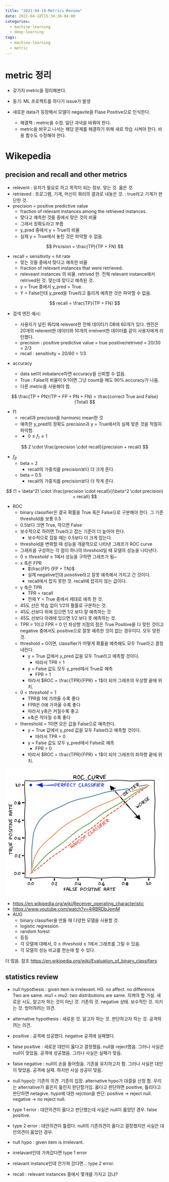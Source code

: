 ```yaml
---
title: "2021-04-18-Metrics-Review"
date: 2021-04-18T15:34:30-04:00
categories:
  - machine-learning
  - deep-learning
tags:
  - machine-learning
  - metric
---
```


# metric 정리

* 갖가지 metric을 정리해본다.

* 동기: ML 프로젝트를 하다가 issue가 발생
* 새로운 data가 등장해서 모델이 negavite을 Flase Positive으로 인식한다.
	* 해결책 : metric을 수정. 일단 과녁을 바꿔야 한다.
	* metric을 바꾸고 나서는 해당 문제를 해결하기 위해 새로 학습 시켜야 한다. 비용 함수도 수정해야 한다.


# Wikepedia
## precision and recall and other metrics
* relevent : 유저가 필요로 하고 목적이 되는 정보. 맞는 것. 옳은 것.
* retrieved : 프로그램, 기계, 머신이 쿼리의 결과로 내놓은 것. : true라고 기계가 판단한 것.
* precision = positive predictive value
  * fraction of relevant instances among the retrieved instances. 
  * 맞다고 예측한 것들 중에서 맞은 것의 비율
  * 그래서 정확도라고 부름
  * y_pred 중에서 y = True의 비율
  * 실제 y = True에서 놓친 것은 파악할 수 없음.

$$
	Pricision = \frac{TP}{TP + FN}
$$
  
* recall = sensitivity = hit rate
  * 맞는 것들 중에서 맞다고 예측한 비율
  * fraction of relevant instances that were retrieved.
  * releveant instances 의 비율. retrived 한. 전체 relevant instance에서 retrived된 것. 맞는데 맞다고 예측된 것.
  * y = True 중에서 y_pred = True.
  * Y = False인데 y_pred을 True라고 틀리게 예측한 것은 파악할 수 없음.

$$
	recall = \frac{TP}{TP + FN}
$$

* 검색 엔진 예시: 
  * 사용자가 날린 쿼리에 relevent한 전체 데이터가 DB에 60개가 있다. 엔진은 20개의 relevent한 데이터와 10개의 irrelvent한 데이터를 같이 사용자에게 리턴했다.
  * precision : positive predictive value = true positive/retrived = 20/30 = 2/3
  * recall : sensitivity = 20/60 = 1/3

* accuracy
  * data set이 imbalance하면 accuracy을 신뢰할 수 없음.
  * True : False의 비율이 9:1이면 그냥 count을 해도 90% accuracy가 나옴.
  * 다른 metric을 사용해야 함.
  
$$
	\frac{TP + PN}{TP + FP + PN + FN} = \frac{correct True and False}{Total}
$$

* f1
  * recall과 precision을 harmonic mean한 것
  * 예측한 y_pred의 정확도 precision과 y = True에서의 실제 맞춘 것을 적절히 파악함.
  * * $0 \le f_1 \le 1$

$$
	2 \cdot \frac{precision \cdot recall}{precision + recall}
$$

* $f_{\beta}$
  * beta = 2
    * recall의 가중치를 precision보다 더 크게 준다.
  * beta = 0.5
    * recall의 가중치를 precision보다 더 작게 준다.

$$
	(1 + \beta^2) \cdot \frac{precision \cdot recall}{(\beta^2 \cdot precision) + recall}
$$

* ROC
  * binary classifier은 결국 확률을 True 혹은 False으로 구분해야 한다. 그 기준 threshold을 보통 0.5
  * 0.5보다 크면 True, 작으면 False
  * 보수적으로 하려면 True라고 잡는 기준이 더 높아야 한다. 
    * 보수적으로 잡을 때는 0.5보다 더 크게 잡는다.
  * threshold을 변화할 때 성능을 개괄적으로 나타낸 그래프가 ROC curve
  * 그래프을 구성하는 각 점이 하나의 threshold일 때 모델의 성능을 나타낸다.
  * $0 \le threshold \le 1$에서 성능을 구하면 그래프가 됨~
  * x 축은 FPR
    * $\frac{FP}  {FP + TN}$
    * 실제 negative인데 posotive라고 잘못 예측해서 가지고 간 것이다.
    * recall에서 잡지 못한 것. recall에 잡히지 않는 값이다.
  * y 축은 TPR
    * TPR = racall
    * 전체 Y = True 중에서 제대로 예측 한 것.
  * 45도 선은 학습 없이 1/2의 활률로 구분하는 것.
  * 45도 선보다 위에 있으면 1/2 보다 잘 예측하는 것
  * 45도 선보다 아래에 있으면 1/2 보다 못 예측하는 것.
  * TPR = 1이고 FPR = 0 인 좌상향 지점의 점은 True Positive을 다 맞힌 것이고 negative 중에서도 positive으로 잘못 예측한 것이 없는 경우이다. 모두 맞힌 것.
  * threshold = 0이면, classifier가 어떻게 확률을 예측해도 모두 True라고 결정내린다. 
    * y = True 값에서 y_pred 값을 모두 True라고 예측할 것이다.
      * 따라서 TPR = 1
    * y = False 값도 모두 y_pred에서 True로 예측
      * FPR = 1
    * 따라서 $ROC = \frac{TPR}{FPR} = 1$이 되어 그래프의 우상향 끝에 위치.
  * $0 \lt threshold \lt 1$	
    * TPR을 1에 가까울 수록 좋다
    * FPR은 0에 가까울 수록 좋다
    * 따라서 y축은 커질수록 좋고
    * x축은 작아질 수록 좋다
  * thereshold = 1이면 모든 값을 False으로 예측한다.
    * y = True 값에서 y_pred 값을 모두 False라고 예측할 것이다.
      * 따라서 TPR = 0
    * y = False 값도 모두 y_pred에서 False로 예측
      * FPR = 0
    * 따라서 $ROC = \frac{TPR}{FPR} = 1$이 되어 그래프의 좌하향 끝에 위치.

![ROC from wiki](/assets/src/metric/ROC.png)

  * https://en.wikipedia.org/wiki/Receiver_operating_characteristic
  * https://www.youtube.com/watch?v=4jRBRDbJemM
* AUG
  * binary classifier을 만들 때 다양한 모델을 사용할 것.
  * logistic regression
  * random forest
  * 등등
  * 각 모델에 대해서, $0 \le threshold \le 1$에서 그래프를 그릴 수 있음.
  * 각 모델의 성능 비교를 한눈에 할 수 있다.

더 많음. 
참조
https://en.wikipedia.org/wiki/Evaluation_of_binary_classifiers




## statistics review
* null hypothesis : given item is irrelevant. H0. no affect. no difference. Two are same. mu1 = mu2. two distributions are same. 지켜야 할 가설. 새로운 시도, 알고자 하는 것이 아닌 것. 기존의 것. negative 상태. 보수적인 것. 지키는 것. 방어하려는 의견.
* alternative hypothesis : 새로운 것.  알고자 하는 것. 판단하고자 하는 것. 공격하려는 의견. 
* positive : 공격에 성공했다. negative 공격에 실패했다.
* false positive : 새로운 대안이 옳다고 결정했음. null을 reject했음. 그러나 사실은 null이 맞았음. 공격에 성공했음. 그러나 사실은 실패가 맞음.
* false negative : null의 손을 들어줬음. 기존을 유지하고자 함. 그러나 사실은 대안이 맞았음. 공격에 실패. 하지만 사실 성공이 맞음. 
* null hypo는 기존의 의견. 기존의 입장. alternative hypo가 대결을 신청 함. 우리는 alternative가 옳은지 틀린지 판단할거임. 옳다고 판단하면 positive, 틀리다고 판단하면 netagive. hypo에 대한 rejction을 판단. positive -> reject null. negative -> no reject null.
* type 1 error : 대안의견이 옳다고 판단했는데 사실은 null이 옳았던 경우. false positive.
* type 2 error : 대안의견이 틀렸다. null의 기존의견이 옳다고 결정했지만 사실은 대안의견이 옳았던 경우.

* null hypo : given item is irrelevant.
* irrelavant인데 가져갔다면 type 1 error
* relavant instance인데 안가져 갔다면... type 2 error.

* recall : relevant instances 중에서 몇개를 가지고 갔냐?